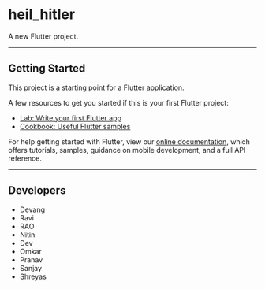 # heil_hitler

A new Flutter project.

------------------------------------------------------------------------------------------------------------------------------

## Getting Started

This project is a starting point for a Flutter application.

A few resources to get you started if this is your first Flutter project:

- [Lab: Write your first Flutter app](https://flutter.dev/docs/get-started/codelab)
- [Cookbook: Useful Flutter samples](https://flutter.dev/docs/cookbook)

For help getting started with Flutter, view our
[online documentation](https://flutter.dev/docs), which offers tutorials,
samples, guidance on mobile development, and a full API reference.

------------------------------------------------------------------------------------------------------------------------------

## Developers
- Devang
- Ravi
- RAO 
- Nitin 
- Dev
- Omkar 
- Pranav 
- Sanjay 
- Shreyas
